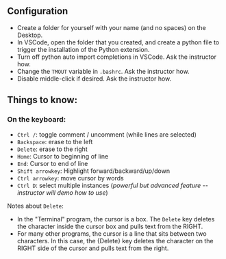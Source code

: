 ## Configuration

- Create a folder for yourself with your name (and no spaces) on the Desktop.
- In VSCode, open the folder that you created, and create a python file to trigger the installation of the Python extension.
- Turn off python auto import completions in VSCode. Ask the instructor how.
- Change the `TMOUT` variable in `.bashrc`. Ask the instructor how.
- Disable middle-click if desired. Ask the instructor how.

## Things to know:

### On the keyboard:

- `Ctrl /`: toggle comment / uncomment  (while lines are selected)
- `Backspace`: erase to the left
- `Delete`: erase to the right
- `Home`: Cursor to beginning of line
- `End`: Cursor to end of line
- `Shift arrowkey`: Highlight forward/backward/up/down
- `Ctrl arrowkey`: move cursor by words
- `Ctrl D`: select multiple instances (_powerful but advanced feature -- instructor will demo how to use_)

Notes about `Delete`:
- In the "Terminal" program, the cursor is a box.  The `Delete` key deletes the character inside the cursor box and pulls text from the RIGHT.
- For many other programs, the cursor is a line that sits between two characters.  In this case, the {Delete} key deletes the character on the RIGHT side of the cursor and pulls text from the right.
